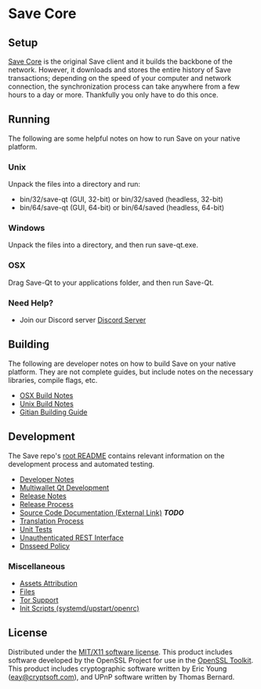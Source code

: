 Save Core
=====================

Setup
---------------------
[Save Core](http://savebitcoin.io) is the original Save client and it builds the backbone of the network. However, it downloads and stores the entire history of Save transactions; depending on the speed of your computer and network connection, the synchronization process can take anywhere from a few hours to a day or more. Thankfully you only have to do this once.

Running
---------------------
The following are some helpful notes on how to run Save on your native platform.

### Unix

Unpack the files into a directory and run:

- bin/32/save-qt (GUI, 32-bit) or bin/32/saved (headless, 32-bit)
- bin/64/save-qt (GUI, 64-bit) or bin/64/saved (headless, 64-bit)

### Windows

Unpack the files into a directory, and then run save-qt.exe.

### OSX

Drag Save-Qt to your applications folder, and then run Save-Qt.

### Need Help?

* Join our Discord server [Discord Server](https://discord.savebitcoin.io)

Building
---------------------
The following are developer notes on how to build Save on your native platform. They are not complete guides, but include notes on the necessary libraries, compile flags, etc.

- [OSX Build Notes](build-osx.md)
- [Unix Build Notes](build-unix.md)
- [Gitian Building Guide](gitian-building.md)

Development
---------------------
The Save repo's [root README](https://github.com/save/save/blob/master/README.md) contains relevant information on the development process and automated testing.

- [Developer Notes](developer-notes.md)
- [Multiwallet Qt Development](multiwallet-qt.md)
- [Release Notes](release-notes.md)
- [Release Process](release-process.md)
- [Source Code Documentation (External Link)](https://dev.visucore.com/bitcoin/doxygen/) ***TODO***
- [Translation Process](translation_process.md)
- [Unit Tests](unit-tests.md)
- [Unauthenticated REST Interface](REST-interface.md)
- [Dnsseed Policy](dnsseed-policy.md)

### Miscellaneous
- [Assets Attribution](assets-attribution.md)
- [Files](files.md)
- [Tor Support](tor.md)
- [Init Scripts (systemd/upstart/openrc)](init.md)

License
---------------------
Distributed under the [MIT/X11 software license](http://www.opensource.org/licenses/mit-license.php).
This product includes software developed by the OpenSSL Project for use in the [OpenSSL Toolkit](https://www.openssl.org/). This product includes
cryptographic software written by Eric Young ([eay@cryptsoft.com](mailto:eay@cryptsoft.com)), and UPnP software written by Thomas Bernard.
